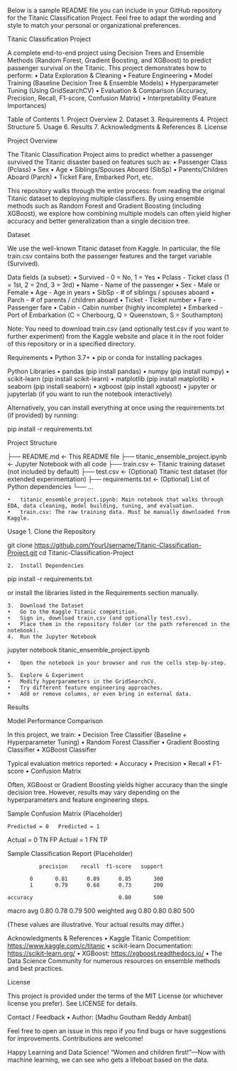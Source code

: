Below is a sample README file you can include in your GitHub repository for the Titanic Classification Project. Feel free to adapt the wording and style to match your personal or organizational preferences.

Titanic Classification Project

A complete end-to-end project using Decision Trees and Ensemble Methods (Random Forest, Gradient Boosting, and XGBoost) to predict passenger survival on the Titanic. This project demonstrates how to perform:
	•	Data Exploration & Cleaning
	•	Feature Engineering
	•	Model Training (Baseline Decision Tree & Ensemble Models)
	•	Hyperparameter Tuning (Using GridSearchCV)
	•	Evaluation & Comparison (Accuracy, Precision, Recall, F1-score, Confusion Matrix)
	•	Interpretability (Feature Importances)

Table of Contents
	1.	Project Overview
	2.	Dataset
	3.	Requirements
	4.	Project Structure
	5.	Usage
	6.	Results
	7.	Acknowledgments & References
	8.	License

Project Overview

The Titanic Classification Project aims to predict whether a passenger survived the Titanic disaster based on features such as:
	•	Passenger Class (Pclass)
	•	Sex
	•	Age
	•	Siblings/Spouses Aboard (SibSp)
	•	Parents/Children Aboard (Parch)
	•	Ticket Fare, Embarked Port, etc.

This repository walks through the entire process: from reading the original Titanic dataset to deploying multiple classifiers. By using ensemble methods such as Random Forest and Gradient Boosting (including XGBoost), we explore how combining multiple models can often yield higher accuracy and better generalization than a single decision tree.

Dataset

We use the well-known Titanic dataset from Kaggle. In particular, the file train.csv contains both the passenger features and the target variable (Survived).

Data fields (a subset):
	•	Survived - 0 = No, 1 = Yes
	•	Pclass - Ticket class (1 = 1st, 2 = 2nd, 3 = 3rd)
	•	Name - Name of the passenger
	•	Sex - Male or Female
	•	Age - Age in years
	•	SibSp - # of siblings / spouses aboard
	•	Parch - # of parents / children aboard
	•	Ticket - Ticket number
	•	Fare - Passenger fare
	•	Cabin - Cabin number (highly incomplete)
	•	Embarked - Port of Embarkation (C = Cherbourg, Q = Queenstown, S = Southampton)

Note: You need to download train.csv (and optionally test.csv if you want to further experiment) from the Kaggle website and place it in the root folder of this repository or in a specified directory.

Requirements
	•	Python 3.7+
	•	pip or conda for installing packages

Python Libraries
	•	pandas (pip install pandas)
	•	numpy (pip install numpy)
	•	scikit-learn (pip install scikit-learn)
	•	matplotlib (pip install matplotlib)
	•	seaborn (pip install seaborn)
	•	xgboost (pip install xgboost)
	•	jupyter or jupyterlab (if you want to run the notebook interactively)

Alternatively, you can install everything at once using the requirements.txt (if provided) by running:

pip install -r requirements.txt

Project Structure

├── README.md                 <- This README file
├── titanic_ensemble_project.ipynb  <- Jupyter Notebook with all code
├── train.csv                 <- Titanic training dataset (not included by default)
├── test.csv                  <- (Optional) Titanic test dataset (for extended experimentation)
├── requirements.txt          <- (Optional) List of Python dependencies
└── ...

	•	titanic_ensemble_project.ipynb: Main notebook that walks through EDA, data cleaning, model building, tuning, and evaluation.
	•	train.csv: The raw training data. Must be manually downloaded from Kaggle.

Usage
	1.	Clone the Repository

git clone https://github.com/YourUsername/Titanic-Classification-Project.git
cd Titanic-Classification-Project


	2.	Install Dependencies

pip install -r requirements.txt

or install the libraries listed in the Requirements section manually.

	3.	Download the Dataset
	•	Go to the Kaggle Titanic competition.
	•	Sign in, download train.csv (and optionally test.csv).
	•	Place them in the repository folder (or the path referenced in the notebook).
	4.	Run the Jupyter Notebook

jupyter notebook titanic_ensemble_project.ipynb

	•	Open the notebook in your browser and run the cells step-by-step.

	5.	Explore & Experiment
	•	Modify hyperparameters in the GridSearchCV.
	•	Try different feature engineering approaches.
	•	Add or remove columns, or even bring in external data.

Results

Model Performance Comparison

In this project, we train:
	•	Decision Tree Classifier (Baseline + Hyperparameter Tuning)
	•	Random Forest Classifier
	•	Gradient Boosting Classifier
	•	XGBoost Classifier

Typical evaluation metrics reported:
	•	Accuracy
	•	Precision
	•	Recall
	•	F1-score
	•	Confusion Matrix

Often, XGBoost or Gradient Boosting yields higher accuracy than the single decision tree. However, results may vary depending on the hyperparameters and feature engineering steps.

Sample Confusion Matrix (Placeholder)

	Predicted = 0	Predicted = 1
Actual = 0	TN	FP
Actual = 1	FN	TP

Sample Classification Report (Placeholder)

              precision    recall  f1-score   support

           0       0.81      0.89      0.85       300
           1       0.79      0.68      0.73       200

    accuracy                           0.80       500
   macro avg       0.80      0.78      0.79       500
weighted avg       0.80      0.80      0.80       500

(These values are illustrative. Your actual results may differ.)

Acknowledgments & References
	•	Kaggle Titanic Competition: https://www.kaggle.com/c/titanic
	•	scikit-learn Documentation: https://scikit-learn.org/
	•	XGBoost: https://xgboost.readthedocs.io/
	•	The Data Science Community for numerous resources on ensemble methods and best practices.

License

This project is provided under the terms of the MIT License (or whichever license you prefer). See LICENSE for details.

Contact / Feedback
	•	Author: [Madhu Goutham Reddy Ambati]


Feel free to open an issue in this repo if you find bugs or have suggestions for improvements. Contributions are welcome!

Happy Learning and Data Science!
“Women and children first!”—Now with machine learning, we can see who gets a lifeboat based on the data.
